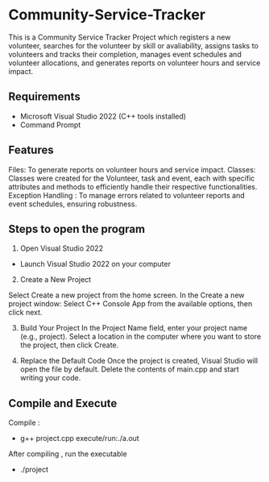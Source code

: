 # Community-Service-Tracker
This is  a Community Service Tracker Project which registers a new volunteer, searches for the volunteer by skill or avaliability, assigns tasks to volunteers and tracks their completion, manages event schedules and volunteer allocations, and generates reports on volunteer hours and service impact.

## Requirements
- Microsoft Visual Studio 2022 (C++ tools installed)
- Command Prompt

## Features
Files: To generate reports on volunteer hours and service impact.
Classes: Classes were created for the Volunteer, task and event, each with specific attributes and methods to efficiently handle their respective functionalities.
Exception Handling : To manage errors related to volunteer reports and event schedules, ensuring robustness.
## Steps to open the program
1. Open Visual Studio 2022
-  Launch Visual Studio 2022 on your computer
2. Create a New Project

Select Create a new project from the home screen.
In the Create a new project window:
Select C++ Console App from the available options,
then click next.

3. Build Your Project
In the Project Name field, enter your project name (e.g., project).
Select a location in the computer where you want to store the project,
then click Create.

4. Replace the Default Code
Once the project is created, Visual Studio will open the file by default.
Delete the contents of main.cpp and start writing your code.

## Compile and Execute
Compile :
- g++ project.cpp execute/run:./a.out

After compiling , run the executable
- ./project
